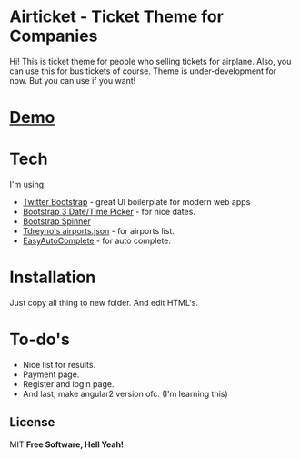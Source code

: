 # Airticket - Ticket Theme for Companies

Hi! This is ticket theme for people who selling tickets for airplane. Also, you can use this for bus tickets of course. Theme is under-development for now. But you can use if you want!

# [Demo](https://odunluzikkim.github.io/buy-ticket-theme/)

# Tech

I'm using:

* [Twitter Bootstrap] - great UI boilerplate for modern web apps
* [Bootstrap 3 Date/Time Picker](https://github.com/Eonasdan/bootstrap-datetimepicker) - for nice dates.
* [Bootstrap Spinner](https://github.com/indigojs/bootstrap-spinner)
* [Tdreyno's airports.json](https://gist.github.com/tdreyno/4278655) - for airports list.
* [EasyAutoComplete](https://github.com/pawelczak/EasyAutocomplete) - for auto complete.

# Installation

Just copy all thing to new folder. And edit HTML's.

# To-do's
  - Nice list for results.
  - Payment page.
  - Register and login page.
  - And last, make angular2 version ofc. (I'm learning this)

License
----
MIT
**Free Software, Hell Yeah!**

   [Twitter Bootstrap]: <http://twitter.github.com/bootstrap/>
